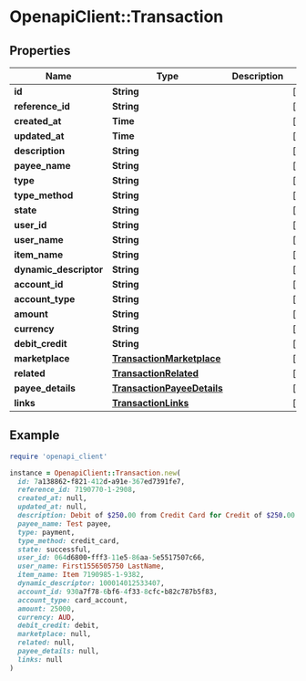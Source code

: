 # OpenapiClient::Transaction

## Properties

| Name | Type | Description | Notes |
| ---- | ---- | ----------- | ----- |
| **id** | **String** |  | [optional] |
| **reference_id** | **String** |  | [optional] |
| **created_at** | **Time** |  | [optional] |
| **updated_at** | **Time** |  | [optional] |
| **description** | **String** |  | [optional] |
| **payee_name** | **String** |  | [optional] |
| **type** | **String** |  | [optional] |
| **type_method** | **String** |  | [optional] |
| **state** | **String** |  | [optional] |
| **user_id** | **String** |  | [optional] |
| **user_name** | **String** |  | [optional] |
| **item_name** | **String** |  | [optional] |
| **dynamic_descriptor** | **String** |  | [optional] |
| **account_id** | **String** |  | [optional] |
| **account_type** | **String** |  | [optional] |
| **amount** | **String** |  | [optional] |
| **currency** | **String** |  | [optional] |
| **debit_credit** | **String** |  | [optional] |
| **marketplace** | [**TransactionMarketplace**](TransactionMarketplace.md) |  | [optional] |
| **related** | [**TransactionRelated**](TransactionRelated.md) |  | [optional] |
| **payee_details** | [**TransactionPayeeDetails**](TransactionPayeeDetails.md) |  | [optional] |
| **links** | [**TransactionLinks**](TransactionLinks.md) |  | [optional] |

## Example

```ruby
require 'openapi_client'

instance = OpenapiClient::Transaction.new(
  id: 7a138862-f821-412d-a91e-367ed7391fe7,
  reference_id: 7190770-1-2908,
  created_at: null,
  updated_at: null,
  description: Debit of $250.00 from Credit Card for Credit of $250.00 to Item,
  payee_name: Test payee,
  type: payment,
  type_method: credit_card,
  state: successful,
  user_id: 064d6800-fff3-11e5-86aa-5e5517507c66,
  user_name: First1556505750 LastName,
  item_name: Item 7190985-1-9382,
  dynamic_descriptor: 100014012533407,
  account_id: 930a7f78-6bf6-4f33-8cfc-b82c787b5f83,
  account_type: card_account,
  amount: 25000,
  currency: AUD,
  debit_credit: debit,
  marketplace: null,
  related: null,
  payee_details: null,
  links: null
)
```

